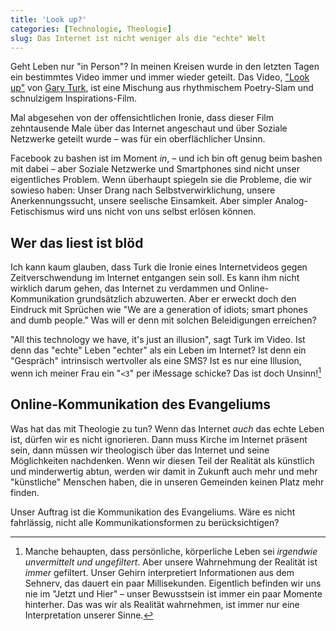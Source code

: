 ```yaml
---
title: 'Look up?'
categories: [Technologie, Theologie]
slug: Das Internet ist nicht weniger als die "echte" Welt
---
```


Geht Leben nur "in Person"? In meinen Kreisen wurde in den letzten Tagen ein bestimmtes Video immer und immer wieder geteilt. Das Video, ["Look up"](https://www.youtube.com/watch?v=Z7dLU6fk9QY&feature=youtu.be) von [Gary Turk](https://twitter.com/Gary_Turk), ist eine Mischung aus rhythmischem Poetry-Slam und schnulzigem Inspirations-Film.

Mal abgesehen von der offensichtlichen Ironie, dass dieser Film zehntausende Male über das Internet angeschaut und über Soziale Netzwerke geteilt wurde – was für ein oberflächlicher Unsinn. 

Facebook zu bashen ist im Moment *in*, – und ich bin oft genug beim bashen mit dabei – aber Soziale Netzwerke und Smartphones sind nicht unser eigentliches Problem. Wenn überhaupt spiegeln sie die Probleme, die wir sowieso haben: Unser Drang nach Selbstverwirklichung, unsere Anerkennungssucht, unsere seelische Einsamkeit. Aber simpler Analog-Fetischismus wird uns nicht von uns selbst erlösen können.

## Wer das liest ist blöd

Ich kann kaum glauben, dass Turk die Ironie eines Internetvideos gegen Zeitverschwendung im Internet entgangen sein soll. Es kann ihm nicht wirklich darum gehen, das Internet zu verdammen und Online-Kommunikation grundsätzlich abzuwerten. Aber er erweckt doch den Eindruck mit Sprüchen wie "We are a generation of idiots; smart phones and dumb people." Was will er denn mit solchen Beleidigungen erreichen?

"All this technology we have, it's just an illusion", sagt Turk im Video. Ist denn das "echte" Leben "echter" als ein Leben im Internet? Ist denn ein "Gespräch" intrinsisch wertvoller als eine SMS? Ist es nur eine Illusion, wenn ich meiner Frau ein "`<3`" per iMessage schicke? Das ist doch Unsinn\![^filter]

[^filter]: Manche behaupten, dass persönliche, körperliche Leben sei *irgendwie unvermittelt und ungefiltert*. Aber unsere Wahrnehmung der Realität ist *immer* gefiltert. Unser Gehirn interpretiert Informationen aus dem Sehnerv, das dauert ein paar Millisekunden. Eigentlich befinden wir uns nie im "Jetzt und Hier" – unser Bewusstsein ist immer ein paar Momente hinterher. Das was wir als Realität wahrnehmen, ist immer nur eine Interpretation unserer Sinne.

## Online-Kommunikation des Evangeliums

Was hat das mit Theologie zu tun? Wenn das Internet *auch* das echte Leben ist, dürfen wir es nicht ignorieren. Dann muss Kirche im Internet präsent sein, dann müssen wir theologisch über das Internet und seine Möglichkeiten nachdenken. Wenn wir diesen Teil der Realität als künstlich und minderwertig abtun, werden wir damit in Zukunft auch mehr und mehr "künstliche" Menschen haben, die in unseren Gemeinden keinen Platz mehr finden.

Unser Auftrag ist die Kommunikation des Evangeliums. Wäre es nicht fahrlässig, nicht alle Kommunikationsformen zu berücksichtigen?